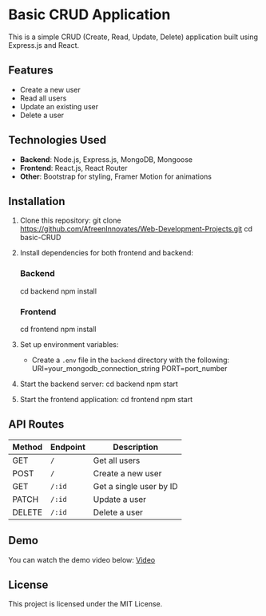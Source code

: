 # Basic CRUD Application

This is a simple CRUD (Create, Read, Update, Delete) application built using Express.js and React.

## Features
- Create a new user
- Read all users
- Update an existing user
- Delete a user

## Technologies Used
- **Backend**: Node.js, Express.js, MongoDB, Mongoose
- **Frontend**: React.js, React Router
- **Other**: Bootstrap for styling, Framer Motion for animations

## Installation

1. Clone this repository:
   git clone https://github.com/AfreenInnovates/Web-Development-Projects.git
   cd basic-CRUD

2. Install dependencies for both frontend and backend:
   ### Backend
   cd backend
   npm install
   
   ### Frontend
   cd frontend
   npm install

3. Set up environment variables:
   - Create a `.env` file in the `backend` directory with the following:
     URI=your_mongodb_connection_string
     PORT=port_number

4. Start the backend server:
   cd backend
   npm start

5. Start the frontend application:
   cd frontend
   npm start

## API Routes
| Method | Endpoint | Description |
|--------|----------|-------------|
| GET | `/` | Get all users |
| POST | `/` | Create a new user |
| GET | `/:id` | Get a single user by ID |
| PATCH | `/:id` | Update a user |
| DELETE | `/:id` | Delete a user |

## Demo
You can watch the demo video below:
[Video](https://www.canva.com/design/DAGeraLOQeQ/1EvAecj8lzUUoRjI8vYUeA/watch)

## License
This project is licensed under the MIT License.
